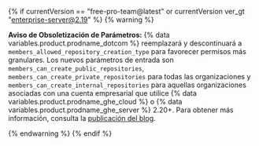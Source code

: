 {% if currentVersion == "free-pro-team@latest" or currentVersion ver_gt "enterprise-server@2.19" %}
{% warning %}

**Aviso de Obsoletización de Parámetros:** {% data variables.product.prodname_dotcom %} reemplazará y descontinuará a `members_allowed_repository_creation_type` para favorecer permisos más granulares. Los nuevos parámetros de entrada son `members_can_create_public_repositories`, `members_can_create_private_repositories` para todas las organizaciones y `members_can_create_internal_repositories` para aquellas organizaciones asociadas con una cuenta empresarial que utilice {% data variables.product.prodname_ghe_cloud %} o {% data variables.product.prodname_ghe_server %} 2.20+. Para obtener más información, consulta la [publicación del blog](https://developer.github.com/changes/2019-12-03-internal-visibility-changes).

{% endwarning %}
{% endif %}
